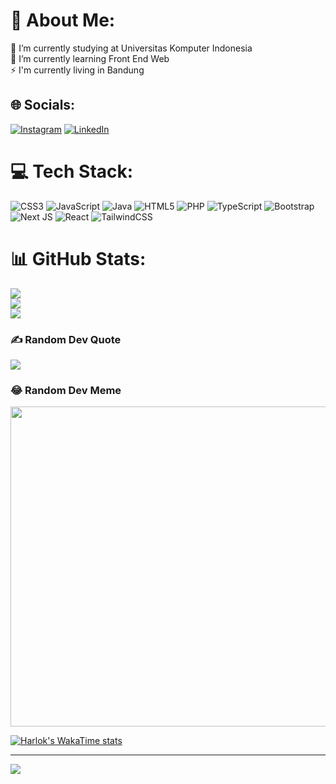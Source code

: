 # 💫 About Me:
🔭 I’m currently studying at Universitas Komputer Indonesia<br>🌱 I’m currently learning Front End Web<br>⚡ I'm currently living in Bandung


## 🌐 Socials:
[![Instagram](https://img.shields.io/badge/Instagram-%23E4405F.svg?logo=Instagram&logoColor=white)](https://instagram.com/raihansyahsp) [![LinkedIn](https://img.shields.io/badge/LinkedIn-%230077B5.svg?logo=linkedin&logoColor=white)](https://linkedin.com/in/https://www.linkedin.com/in/raihan-syah-sukana-putra-bba3111ab/) 

# 💻 Tech Stack:
![CSS3](https://img.shields.io/badge/css3-%231572B6.svg?style=for-the-badge&logo=css3&logoColor=white) ![JavaScript](https://img.shields.io/badge/javascript-%23323330.svg?style=for-the-badge&logo=javascript&logoColor=%23F7DF1E) ![Java](https://img.shields.io/badge/java-%23ED8B00.svg?style=for-the-badge&logo=java&logoColor=white) ![HTML5](https://img.shields.io/badge/html5-%23E34F26.svg?style=for-the-badge&logo=html5&logoColor=white) ![PHP](https://img.shields.io/badge/php-%23777BB4.svg?style=for-the-badge&logo=php&logoColor=white) ![TypeScript](https://img.shields.io/badge/typescript-%23007ACC.svg?style=for-the-badge&logo=typescript&logoColor=white) ![Bootstrap](https://img.shields.io/badge/bootstrap-%23563D7C.svg?style=for-the-badge&logo=bootstrap&logoColor=white) ![Next JS](https://img.shields.io/badge/Next-black?style=for-the-badge&logo=next.js&logoColor=white) ![React](https://img.shields.io/badge/react-%2320232a.svg?style=for-the-badge&logo=react&logoColor=%2361DAFB) ![TailwindCSS](https://img.shields.io/badge/tailwindcss-%2338B2AC.svg?style=for-the-badge&logo=tailwind-css&logoColor=white)
# 📊 GitHub Stats:
![](https://github-readme-stats.vercel.app/api?username=RaihanSyahSP&theme=radical&hide_border=false&include_all_commits=true&count_private=true)<br/>
![](https://github-readme-streak-stats.herokuapp.com/?user=RaihanSyahSP&theme=radical&hide_border=false)<br/>
![](https://github-readme-stats.vercel.app/api/top-langs/?username=RaihanSyahSP&theme=radical&hide_border=false&include_all_commits=true&count_private=true&layout=compact)

### ✍️ Random Dev Quote
![](https://quotes-github-readme.vercel.app/api?type=horizontal&theme=radical)

### 😂 Random Dev Meme
<img src="https://random-memer.herokuapp.com/" width="512px"/>

[![Harlok's WakaTime stats](https://github-readme-stats.vercel.app/api/wakatime?username=raihansyahsp)](https://github.com/anuraghazra/github-readme-stats)


---
[![](https://visitcount.itsvg.in/api?id=RaihanSyahSP&icon=0&color=0)](https://visitcount.itsvg.in)

<!-- Proudly created with GPRM ( https://gprm.itsvg.in ) -->
